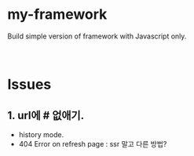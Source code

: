 # my-framework

Build simple version of framework with Javascript only.
<br>
<br>
<br>

# Issues

## 1. url에 # 없애기.
- history mode.
- 404 Error on refresh page : ssr 말고 다른 방법?
